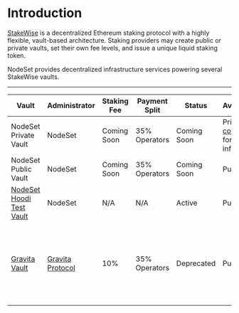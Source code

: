 # Introduction

[StakeWise](https://docs.stakewise.io/) is a decentralized Ethereum staking protocol with a highly flexible, vault-based architecture. Staking providers may create public or private vaults, set their own fee levels, and issue a unique liquid staking token.

NodeSet provides decentralized infrastructure services powering several StakeWise vaults.

***

<table><thead><tr><th>Vault</th><th>Administrator</th><th width="120">Staking Fee</th><th>Payment Split</th><th>Status</th><th>Availability</th><th data-hidden>Payment Split</th><th data-hidden>Administrator</th><th data-hidden>Features</th><th data-hidden></th></tr></thead><tbody><tr><td>NodeSet Private Vault</td><td>NodeSet</td><td>Coming Soon</td><td>35% Operators</td><td>Coming Soon</td><td>Private — <a href="mailto:biz@nodeset.io">contact us</a> for more info</td><td></td><td></td><td></td><td></td></tr><tr><td>NodeSet Public Vault</td><td>NodeSet</td><td>Coming Soon</td><td>35% Operators</td><td>Coming Soon</td><td>Public</td><td></td><td></td><td></td><td></td></tr><tr><td><a href="https://app.stakewise.io/vault/hoodi/0x2b3eb77e5cbde5deb70c928e1e2814f8a6f143e0">NodeSet Hoodi Test Vault</a></td><td>NodeSet</td><td>N/A</td><td>N/A</td><td>Active</td><td>Public</td><td>N/A</td><td>NodeSet</td><td>N/A</td><td></td></tr><tr><td><a href="https://app.stakewise.io/vault/mainnet/0xe2aeecc76839692aea35a8d119181b14ebf411c9">Gravita Vault</a></td><td><a href="http://gravitaprotocol.com">Gravita Protocol</a></td><td>10%</td><td>35% Operators</td><td>Deprecated</td><td>Public</td><td>65% Incentives, 35% Operators</td><td>Gravita Protocol</td><td>Custom LST, osETH, 10% fees, preferred treatment on Gravita</td><td></td></tr></tbody></table>

